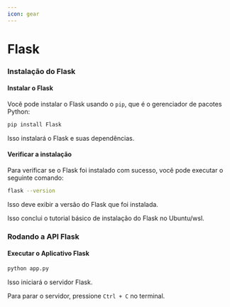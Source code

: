 ```yaml
---
icon: gear
---
```


# Flask
### Instalação do Flask

#### Instalar o Flask

Você pode instalar o Flask usando o `pip`, que é o gerenciador de pacotes Python:

```bash
pip install Flask
```

Isso instalará o Flask e suas dependências.

#### Verificar a instalação

Para verificar se o Flask foi instalado com sucesso, você pode executar o seguinte comando:

```bash
flask --version
```

Isso deve exibir a versão do Flask que foi instalada.

Isso conclui o tutorial básico de instalação do Flask no Ubuntu/wsl.

### Rodando a API Flask

#### Executar o Aplicativo Flask

```bash
python app.py
```

Isso iniciará o servidor Flask.

Para parar o servidor, pressione `Ctrl + C` no terminal.
